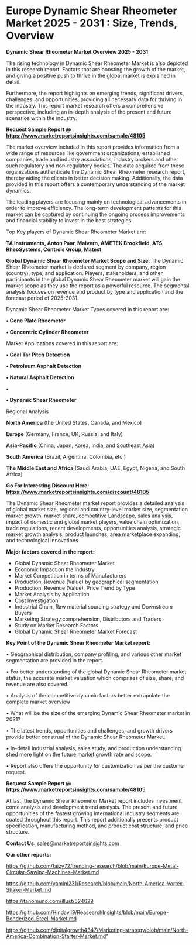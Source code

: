 # Europe Dynamic Shear Rheometer Market 2025 - 2031 : Size, Trends, Overview

<Strong> Dynamic Shear Rheometer Market Overview 2025 - 2031</strong>

The rising technology in Dynamic Shear Rheometer Market is also depicted in this research report. Factors that are boosting the growth of the market, and giving a positive push to thrive in the global market is explained in detail.

Furthermore, the report highlights on emerging trends, significant drivers, challenges, and opportunities, providing all necessary data for thriving in the industry. This report market research offers a comprehensive perspective, including an in-depth analysis of the present and future scenarios within the industry.

<strong>Request Sample Report @ <a href=https://www.marketreportsinsights.com/sample/48105>https://www.marketreportsinsights.com/sample/48105</a></strong>

The market overview included in this report provides information from a wide range of resources like government organizations, established companies, trade and industry associations, industry brokers and other such regulatory and non-regulatory bodies. The data acquired from these organizations authenticate the Dynamic Shear Rheometer research report, thereby aiding the clients in better decision making. Additionally, the data provided in this report offers a contemporary understanding of the market dynamics.

The leading players are focusing mainly on technological advancements in order to improve efficiency. The long-term development patterns for this market can be captured by continuing the ongoing process improvements and financial stability to invest in the best strategies.

Top Key players of Dynamic Shear Rheometer Market are:

<strong>TA Instruments, Anton Paar, Malvern, AMETEK Brookfield, ATS RheoSystems, Controls Group, Matest</strong>

<strong><b>Global Dynamic Shear Rheometer Market Scope and Size:</b></strong>
The Dynamic Shear Rheometer market is declared segment by company, region (country), type, and application. Players, stakeholders, and other participants in the global Dynamic Shear Rheometer market will gain the market scope as they use the report as a powerful resource. The segmental analysis focuses on revenue and product by type and application and the forecast period of 2025-2031.

Dynamic Shear Rheometer Market Types covered in this report are:

<strong>•  Cone Plate Rheometer

•  Concentric Cylinder Rheometer</strong>

Market Applications covered in this report are:

<strong>•  Coal Tar Pitch Detection

•  Petroleum Asphalt Detection

•  Natural Asphalt Detection

•  

•  Dynamic Shear Rheometer</strong> 

Regional Analysis

<strong>North America</strong> (the United States, Canada, and Mexico)

<strong>Europe</strong> (Germany, France, UK, Russia, and Italy)

<strong>Asia-Pacific</strong> (China, Japan, Korea, India, and Southeast Asia)

<strong>South America</strong> (Brazil, Argentina, Colombia, etc.)

<strong>The Middle East and Africa</strong> (Saudi Arabia, UAE, Egypt, Nigeria, and South Africa)

<strong>Go For Interesting Discount Here: <a href=https://www.marketreportsinsights.com/discount/48105>https://www.marketreportsinsights.com/discount/48105</a></strong>

The Dynamic Shear Rheometer market report provides a detailed analysis of global market size, regional and country-level market size, segmentation market growth, market share, competitive Landscape, sales analysis, impact of domestic and global market players, value chain optimization, trade regulations, recent developments, opportunities analysis, strategic market growth analysis, product launches, area marketplace expanding, and technological innovations.

<strong><b>Major factors covered in the report:</b></strong>
<ul>
  <li>Global Dynamic Shear Rheometer Market </li>
  <li>Economic Impact on the Industry</li>
  <li>Market Competition in terms of Manufacturers</li>
  <li>Production, Revenue (Value) by geographical segmentation</li>
  <li>Production, Revenue (Value), Price Trend by Type</li>
  <li>Market Analysis by Application</li>
  <li>Cost Investigation</li>
  <li>Industrial Chain, Raw material sourcing strategy and Downstream Buyers</li>
  <li>Marketing Strategy comprehension, Distributors and Traders</li>
  <li>Study on Market Research Factors</li>
  <li>Global Dynamic Shear Rheometer Market Forecast</li>
</ul>

<strong><b>Key Point of the Dynamic Shear Rheometer Market report:</b></strong>

• Geographical distribution, company profiling, and various other market segmentation are provided in the report.

• For better understanding of the global Dynamic Shear Rheometer market status, the accurate market valuation which comprises of size, share, and revenue are also covered.

• Analysis of the competitive dynamic factors better extrapolate the complete market overview

• What will be the size of the emerging Dynamic Shear Rheometer market in 2031?

• The latest trends, opportunities and challenges, and growth drivers provide better construal of the Dynamic Shear Rheometer Market.

• In-detail industrial analysis, sales study, and production understanding shed more light on the future market growth rate and scope.

• Report also offers the opportunity for customization as per the customer request.

<strong>Request Sample Report @ <a href=https://www.marketreportsinsights.com/sample/48105>https://www.marketreportsinsights.com/sample/48105</a></strong>

At last, the Dynamic Shear Rheometer Market report includes investment come analysis and development trend analysis. The present and future opportunities of the fastest growing international industry segments are coated throughout this report. This report additionally presents product specification, manufacturing method, and product cost structure, and price structure.

<strong>Contact Us:</strong>
sales@marketreportsinsights.com

<strong>Our other reports:</strong>

<a href=https://github.com/faizy72/trending-research/blob/main/Europe-Metal-Circular-Sawing-Machines-Market.md>https://github.com/faizy72/trending-research/blob/main/Europe-Metal-Circular-Sawing-Machines-Market.md</a>

<a href=https://github.com/yamini231/Research/blob/main/North-America-Vortex-Shaker-Market.md>https://github.com/yamini231/Research/blob/main/North-America-Vortex-Shaker-Market.md</a>

<a href=https://tanomuno.com/illust/524629>https://tanomuno.com/illust/524629</a>

<a href=https://github.com/Hindavii9/ReasearchInsights/blob/main/Europe-Bonderized-Steel-Market.md>https://github.com/Hindavii9/ReasearchInsights/blob/main/Europe-Bonderized-Steel-Market.md</a>

<a href=https://github.com/digitalgrowth4347/Marketing-strategy/blob/main/North-America-Combination-Starter-Market.md>https://github.com/digitalgrowth4347/Marketing-strategy/blob/main/North-America-Combination-Starter-Market.md</a>"
